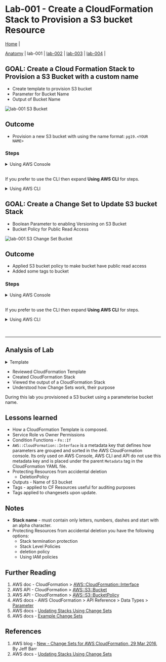 # Lab-001 - Create a CloudFormation Stack to Provision a S3 bucket Resource

[Home](../README.md) |

[Anatomy](anatomy.md) |
lab-001 |
[lab-002](lab-002.md) |
[lab-003](lab-003.md) |
[lab-004](lab-004.md) |
 


## GOAL: Create a Cloud Formation Stack to Provision a S3 Bucket with a custom name

* Create template to provision S3 bucket
* Parameter for Bucket Name
* Output of Bucket Name

![lab-001 S3 Bucket](https://raw.githubusercontent.com/sunil-tailor/lab_cloudformation/master/diagrams/lab-001-g1.png)

## Outcome

* Provision a new S3 bucket with using the name format: `pg19.<YOUR NAME>`


### Steps

<details>
<summary>Using AWS Console</summary>
<br/>

__ALL services > Management Tools > CloudFormation__
- Click __'Create Stack'__ Button

__Select template:__
- Choose __"Upload a template to Amazon S3"__
- Upload file "lab-001-g1.yaml"
- Click __"Next"__

__Specify Details:__
- Stack Details > __Stack Name__ : `lab-001-<YOUR NAME>`
- Parameters:
   - Lab-001: S3 Bucket > __Bucket Name__ : `pg19-<YOUR NAME>`
- Click __'Next'__

__Options:__
- Permissions > IAM Role: `pg19meetupLabsRole`
- Click __'Next'__

__Review:__
- Check the settings
- Click __'Create'__

</details>


<br/>

If you prefer to use the CLI then expand __Using AWS CLI__ for steps.

<details>
 <summary>Using AWS CLI</summary>

#### Validate your template
```
aws cloudformation validate-template \
--template-body file://lab-001-g1.yaml \
--profile pg19
{
   "Parameters": []
}
```

#### Run

Retrieve the CloudFormation service role ARN, this will be different on each system due to Account ID. Hence we use aws cli client to request it from IAM and assign it to a environment variable.


#### TIP: How to get role `arn` for CloudFormation.

```
CF_ARN=`aws iam get-role --role-name pg19meetupLabsRole | jq '.Role|.Arn' | tr -d '"'`
```


There are two ways of submitting parameteres either a aruguments on commandine or via JSON file. Both a shown here but only use one.

```
aws cloudformation create-stack \
--stackname lab-001-<YOUR NAME> \
--role-arn $CF_ARN \ 
--template-body file://lab-001-g1.yaml \
--parameters file://lab-001-parameters.json
--profile pg19 --region us-east-1
```

##### Sample Parameter

```
[
 {
   "ParameterKey": "pS3BucketName",
   "ParameterValue": "pg19-<YOUR NAME>"
 }
]
```

or using commandline arguments

```
aws cloudformation create-stack \
--stack-name lab-001-<YOUR NAME> \
--role-arn $CF_ARN \ 
--template-body file://lab-001-g1.yaml \
--parameters file://lab-001-parameters.json
--parameters ParameterKey=pS3BucketName,ParameterValue=lab-001-<YOUR NAME> \
--profile pg19 --region us-east-1
```


</details>


## GOAL: Create a Change Set to Update S3 bucket Stack

* Boolean Parameter to enabling Versioning on S3 Bucket
* Bucket Policy for Public Read Access

![lab-001 S3 Change Set Bucket](https://raw.githubusercontent.com/sunil-tailor/lab_cloudformation/master/diagrams/lab-001-g2.png)

## Outcome
* Applied S3 bucket policy to make bucket have public read access
* Added some tags to bucket

### Steps

<details>
<summary>Using AWS Console</summary>
<br/>

__ALL services > Management Tools > CloudFormation__

- Click __'Actions__' > __'Create Change Set For New Stack'__ Button

__Choose a template:__
- Choose __"Upload a template to Amazon S3"__
- Upload file "lab-001-g2.yaml"
- Click __"Next"__

__Specify Details:__
- __Change set name__ : `lab-001-cs-<YOUR NAME>`
- __Description__ : `Change Set for lab-001, Goal 2.`
- Parameters:
   - __Bucket Name__ : `Leave as is`
   - __Enable Versioning__ : `true`
- Click __'Next'__

__Options:__
- Tags:
  - Key: `Jira` Value: `OPS-19`
  - Key: `Dept.` Value: `OPS`
- Permissions > IAM Role: `pg19meetupLabsRole`
- Click __'Next'__

__Review:__
- Check the settings
- Click __'Create change set'__
__Overview:__
- Have a look at the actual changes the CloudFormation template is going to make if you *Execute* this change set. If you decide not to then just *Delete* the change set from the *Other Actions* drop down menu.
</details>

<br/>

If you prefer to use the CLI then expand __Using AWS CLI__ for steps.

<details>
 <summary>Using AWS CLI</summary>

#### Validate your template
```
aws cloudformation validate-template \
--template-body file://lab-001-g2.yaml \
--profile pg19
```

#### TIP: How to get `arn` for stack to Update
```
STACK_ARN=`aws cloudformation list-stacks | jq '.StackSummaries[]|select(.StackName=="pg19-iam-user") | select(.StackStatus!="DELETE_COMPLETE") | .StackId'`
```

#### TIP: How to get role `arn` for CloudFormation.
```
CF_ARN=`aws iam get-role --role-name pg19meetupLabsRole | jq '.Role|.Arn' | tr -d '"'`
```


#### Create a Change Set

__NOTE:__ Change the values `lab-001-<YOUR NAME>` and `lab-001-cs-<YOUR NAME>` with an appropriate values.

```
# aws cloudformation create-change-set \
--stack-name lab-001-<YOUR NAME> \
--change-set-name lab-001-cs-<YOUR NAME> \
--role-arn  
--template-body file://lab-001-g2.yaml \
--tags Key=Jira,Value=OPS-21 \
Key=Dept.,Value=DevOps \
--parameters ParameterKey=pS3BucketName,ParameterValue=,UsePreviousValue=true \
ParameterKey=pEnableVersioning,ParameterValue=true \
--profile pg19 --region us-east-1
```
* `--stack-name` - You have a choice of providing the *Stack Name* or `ARN` for the stack.
* `--template-body` - the setting `file://lab-001-g2.yaml` make sure your in the lab folder itself.
* `--parameters` - using `UsePreviousValue=true` you must leave `ParameterValue` blank. This is because we are using the previous setting for this.


#### Execute Change Set
```
# aws cloudformation execute-change-set \
--change-set-name lab-001-cs-<YOUR NAME> \
--stack-name lab-001-<YOUR NAME> \
--profile pg19 --region us-east-1
```
</details>

<br/>
<br/>

---

## Analysis of Lab
<details>
 <summary>Template</summary>


```
1	AWSTemplateFormatVersion: '2010-09-09'
2	Description: Goal - Update S3 bucket add a policy document setting bucket to Public Read Access
3	Metadata:
4	  AWS::CloudFormation::Interface:
5	    ParameterGroups:
6	      - Label:
7	          default: "Lab-002: S3 Bucket"
8	        Parameters:
9	          - pS3BucketName
10	          - pEnableVersioning
11
12	    ParameterLabels:
13	      pS3BucketName:
14	        default: "Bucket Name"
15	      pEnableVersioning:
16	        default: "Enable Versioning"
17
18
19	Parameters:
20	  pS3BucketName:
21	    Description: Name of bucket, must be globally unique.
22	    Type: String
23	    Default: pg19.<YOUR NAME>
24
25	  pEnableVersioning:
26	    Description: Enable versioning
27	    Default: false
28	    Type: String
29	    AllowedValues: [true, false]
30
31	Conditions:
32	  EnableVersioning:
33	    !Equals [true, !Ref pEnableVersioning]
34
35	Resources:
36	  SampleBucketPolicy:
37	    Type: "AWS::S3::BucketPolicy"
38	    Properties:
39	      Bucket: !Ref pS3BucketName
40	      PolicyDocument:
41	        Statement:
42	          - Sid: PublicReadForGetBucketObjects
43	            Effect: "Allow"
44	            Principal: "*"
45	            Action: "s3:GetObject"
46	            Resource: !Sub "arn:aws:s3:::${pS3BucketName}/*"
47
48	  usecaseBucket:
49	    Type: AWS::S3::Bucket
50	    Properties:
51	      BucketName: !Ref pS3BucketName
52	      VersioningConfiguration:
53	        Status: !If [ EnableVersioning, "Enabled", "Suspended" ]
54	        # Using the Conditional to set a variable in a specific way.
55	      AccessControl: BucketOwnerFullControl
56	      Tags:
57	        - Key: "environmentname"
58	          Value: "development"
59	        - Key: "costcenter"
60	          Value: "0123456789"
61
62	Outputs:
63	  BucketName:
64	    Value: !Ref pS3BucketName
65	    Description: Name of the Amazon S3 bucket for Lab-001
```
</details>

- Reviewed CloudFormation Template
- Created CloudFormation Stack
- Viewed the output of a CloudFormation Stack
- Understood how Change Sets work, their purpose

During this lab you provisioned a S3 bucket using a parameterise bucket name.


## Lessons learned
* How a CloudFormation Template is composed.
* Service Role vs Owner Permissions
* Condition Functions - `Fn::If`
* `AWS::CloudFormation::Interface` is a metadata key that defines how parameters are grouped and sorted in the AWS CloudFormation console. Its only used on AWS Console, AWS CLI and API do not use this metadata key and is placed under the parent `Metadata` tag in the CloudFormation YAML file.
* Protecting Resources from accidental deletion
  - DeletionPolicy
* Outputs - Name of S3 bucket
* Tags - applied to CF Resources useful for auditing purposes
* Tags applied to changesets upon update.


## Notes
- __Stack name__ - must contain only letters, numbers, dashes and start with an alpha character.
- Protecting Resources from accidental deletion you have the following options:
    - Stack termination protection
    - Stack Level Policies
    - deletion policy
    - Using IAM policies



## Further Reading
1. AWS doc - CloudFormation > [AWS::CloudFormation::Interface](https://docs.aws.amazon.com/AWSCloudFormation/latest/UserGuide/aws-resource-cloudformation-interface.html)
1. AWS API - CloudFormation > [AWS::S3::Bucket](https://docs.aws.amazon.com/AWSCloudFormation/latest/UserGuide/aws-properties-s3-bucket.html)
1. AWS API - CloudFormation > [AWS::S3::BucketPolicy](https://docs.aws.amazon.com/AWSCloudFormation/latest/UserGuide/aws-properties-s3-policy.html)
1. AWS docs - AWS CloudFormation > API Reference > Data Types > [Parameter](https://docs.aws.amazon.com/AWSCloudFormation/latest/APIReference/API_Parameter.html˜˜)
1. AWS docs - [Updating Stacks Using Change Sets](https://docs.aws.amazon.com/AWSCloudFormation/latest/UserGuide/using-cfn-updating-stacks-changesets.html)
1. AWS docs - [Example Change Sets](https://docs.aws.amazon.com/AWSCloudFormation/latest/UserGuide/using-cfn-updating-stacks-changesets-samples.html)


## References
1. AWS blog - [New - Change Sets for AWS CloudFormation, 29 Mar 2016](https://aws.amazon.com/blogs/aws/new-change-sets-for-aws-cloudformation/), By Jeff Barr
1. AWS docs - [Updating Stacks Using Change Sets](https://docs.aws.amazon.com/AWSCloudFormation/latest/UserGuide/using-cfn-updating-stacks-changesets.html)
